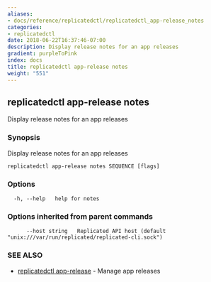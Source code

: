 ```yaml
---
aliases:
- docs/reference/replicatedctl/replicatedctl_app-release_notes
categories:
- replicatedctl
date: 2018-06-22T16:37:46-07:00
description: Display release notes for an app releases
gradient: purpleToPink
index: docs
title: replicatedctl app-release notes
weight: "551"
---
```


## replicatedctl app-release notes

Display release notes for an app releases

### Synopsis

Display release notes for an app releases

```
replicatedctl app-release notes SEQUENCE [flags]
```

### Options

```
  -h, --help   help for notes
```

### Options inherited from parent commands

```
      --host string   Replicated API host (default "unix:///var/run/replicated/replicated-cli.sock")
```

### SEE ALSO

* [replicatedctl app-release](/api/replicatedctl/replicatedctl_app-release/)	 - Manage app releases

